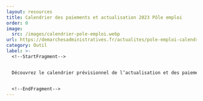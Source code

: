 ```yaml
---
layout: resources
title: Calendrier des paiements et actualisation 2023 Pôle emploi
order: 0
image:
  src: /images/calendrier-pole-emploi.webp
url: https://demarchesadministratives.fr/actualites/pole-emploi-calendrier-des-paiements-et-de-actualisation-2023#:~:text=Ainsi%2C%20le%20paiement%20de%20vos%20allocations%20P%C3%B4le%20emploi,l%E2%80%99allocation%20du%20mois%20d%E2%80%99avril%202023%29%20%3B%20%C3%89l%C3%A9ments%20suppl%C3%A9mentaires
category: Outil
label: >-
  <!--StartFragment-->


  Découvrez le calendrier prévisionnel de l’actualisation et des paiements Pôle emploi 2023 pour savoir quand vous recevrez votre indemnisation l’an prochain.


  <!--EndFragment-->
---
```

